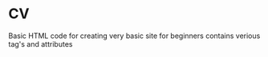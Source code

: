 # CV
Basic HTML code for creating very basic site for beginners
contains verious tag's and attributes
